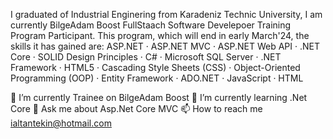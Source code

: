 
I graduated of Industrial Enginering from Karadeniz Technic University, I am currently BilgeAdam Boost FullStaach Software Develepoer Training Program Participant. This program, which will end in early March'24, the skills it has gained are: ASP.NET · ASP.NET MVC · ASP.NET Web API · .NET Core · SOLID Design Principles · C# · Microsoft SQL Server · .NET Framework · HTML5 · Cascading Style Sheets (CSS) · Object-Oriented Programming (OOP) · Entity Framework · ADO.NET · JavaScript · HTML 

🔭 I’m currently Trainee on BilgeAdam Boost
🌱 I’m currently learning .Net Core
💬 Ask me about Asp.Net Core MVC
📫 How to reach me ialtantekin@hotmail.com


<!---
Altan is a ✨ special ✨ repository because its `README.md` (this file) appears on your GitHub profile.
You can click the Preview link to take a look at your changes.
--->

